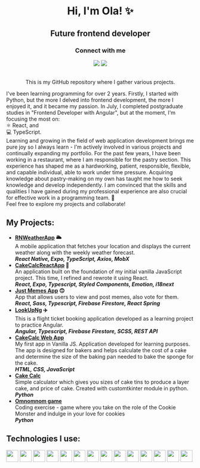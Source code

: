 <div align="center"><h1>Hi, I'm Ola! ✨</h1>
<h2>Future frontend developer</h2>
<h3>Connect with me</h3>
<a href="https://www.linkedin.com/in/aleksandraczyrnek"> <img src="https://img.shields.io/badge/LinkedIn-0077B5?style=for-the-badge&logo=linkedin&logoColor=white"></a> <a href="mailto:aleksandra@czyrnek.net"><img src="https://img.shields.io/badge/Gmail-D14836?style=for-the-badge&logo=gmail&logoColor=white"></a>
<br><br>
<p>This is my GitHub repository where I gather various projects.<br></div>
I've been learning programming for over 2 years. Firstly, I started with Python, but the more I delved into frontend development, the more I enjoyed it, and it became my passion. In July, I completed postgraduate studies in "Frontend Developer with Angular", but at the moment, I'm focusing the most on:
<br>⚛️ React, and
<br>💻 TypeScript. 
<br>Learning and growing in the field of web application development brings me pure joy so I always learn - I'm actively involved in various projects and continually expanding my portfolio. 
For the past few years, I have been working in a restaurant, where I am responsible for the pastry section. This experience has shaped me as a hardworking, patient, responsible, flexible, and capable individual, able to work under time pressure. Acquiring knowledge about pastry-making on my own has taught me how to seek knowledge and develop independently. I am convinced that the skills and qualities I have gained during my professional experience are also crucial for effective work in a programming team. 🚀
<br>Feel free to explore my projects and collaborate! </p>

<h2>My Projects:</h2>
<ul>
  <li>
    <b><a href="https://github.com/olcolcolc/RNWeatherApp">RNWeatherApp</a> 🌥️</b>
    <br>
    A mobile application  that fetches your location and displays the current weather along with the weekly weather forecast.
    <br>
    <i><b>React Native, Expo, TypeScript, Axios, MobX</b></i>  
  </li>
  
<li> 
    <b><a href="https://github.com/olcolcolc/CakeCalcReactApp">CakeCalcReactApp</a> 🍰</b>  
    </br>
  An application built on the foundation of my initial vanilla JavaScript project. This time, I refined and rewrote it using React. 
    </br>
    <i><b>React, Expo, Typescript, Styled Components, Emotion, i18next</b></i><br>
</li>
<li>
    <b><a href="https://github.com/olcolcolc/JustMemesApp">Just Memes App</a> 🙃</b>
    </br>
  App that allows users to view and post memes, also vote for them.
    </br>
    <i><b>React, Sass, Typescript, Firebase Firestore, React Spring</b></i><br>
</li>
<li>
    <b><a href="https://github.com/olcolcolc/LookUpNg">LookUpNg</a> ✈️</b>
    </br>
This is a flight ticket booking application developed as a learning project to practice Angular.
    </br>
    <i><b>Angular, Typescript, Firebase Firestore, SCSS, REST API</b></i><br>
</li>
<li>
    <b><a href="https://github.com/olcolcolc/CakeCalcWebApp">CakeCalc Web App</a></b>
    </br>
  My first app in Vanilla JS. Application developed for learning purposes. The app is designed for bakers and helps calculate the cost of a cake and determine the size of the baking pan needed to bake the sponge for the cake.
    </br>
    <i><b>HTML, CSS, JavaScript</b></i><br>
</li>
<li>
    <b><a href="https://github.com/olcolcolc/CakeCalc">Cake Calc</a></b>
    </br>
Simple calculator which gives you sizes of cake tins to produce a layer cake, and price of cake. Created with customtkinter module in python.
    </br>
    <i><b>Python</b></i><br>
</li>
<li>
    <b><a href="https://github.com/olcolcolc/Omnomnom_game">Omnomnom game</a></b></br>
Coding exercise - game where you take on the role of the Cookie Monster and indulge in your love for cookies
    </br>
    <i><b>Python</b></i><br>

</li>
</ul>

<h2>Technologies I use:</h2>
<a href="https://git-scm.com/"><img src="https://user-images.githubusercontent.com/25181517/192108372-f71d70ac-7ae6-4c0d-8395-51d8870c2ef0.png" width="32px"></a>
<a href="https://dev.w3.org/html5/spec-LC/"><img src="https://user-images.githubusercontent.com/25181517/192158954-f88b5814-d510-4564-b285-dff7d6400dad.png" width="32px"></a>
<a href="https://www.w3schools.com/css/"><img src="https://user-images.githubusercontent.com/25181517/183898674-75a4a1b1-f960-4ea9-abcb-637170a00a75.png" width="32px"></a>
<a href="https://firebase.google.com/"><img src="https://user-images.githubusercontent.com/25181517/189716855-2c69ca7a-5149-4647-936d-780610911353.png" width="32px"></a>
<a href="https://www.figma.com/"><img src="https://user-images.githubusercontent.com/25181517/189715289-df3ee512-6eca-463f-a0f4-c10d94a06b2f.png" width="32px"></a>
<a href="https://developer.mozilla.org/en-US/docs/Web/JavaScript"><img src="https://user-images.githubusercontent.com/25181517/117447155-6a868a00-af3d-11eb-9cfe-245df15c9f3f.png" width="32px"></a>
<a href="https://angular.io/"><img src="https://user-images.githubusercontent.com/25181517/183890595-779a7e64-3f43-4634-bad2-eceef4e80268.png" width="32px"></a>
<a href="https://react.dev/"><img src="https://user-images.githubusercontent.com/25181517/183897015-94a058a6-b86e-4e42-a37f-bf92061753e5.png" width="32px"></a>
<a href="https://www.typescriptlang.org/"><img src="https://user-images.githubusercontent.com/25181517/183890598-19a0ac2d-e88a-4005-a8df-1ee36782fde1.png" width="32px"></a>
<a href="https://www.npmjs.com/"><img src="https://user-images.githubusercontent.com/25181517/121401671-49102800-c959-11eb-9f6f-74d49a5e1774.png" width="32px"></a>
<a href="https://webpack.js.org/"><img src="https://user-images.githubusercontent.com/25181517/187955008-981340e6-b4cc-441b-80cf-7a5e94d29e7e.png" width="32px"></a>
<a href="https://www.python.org/"><img src="https://user-images.githubusercontent.com/25181517/183423507-c056a6f9-1ba8-4312-a350-19bcbc5a8697.png" width="32px"></a>
<a href="https://vitejs.dev/"><img src="https://vitejs.dev/logo.svg" width="32px"></a>
<a href="https://www.styled-components.com"><img src="https://raw.githubusercontent.com/styled-components/brand/master/styled-components.png" width="32px"></a>









